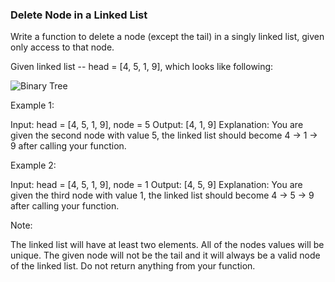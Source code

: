 ### Delete Node in a Linked List

Write a function to delete a node (except the tail) in a singly linked list, given only access to that node.

Given linked list -- head = [4, 5, 1, 9], which looks like following:

![Binary Tree](/home/madhumudunur/Desktop/leetCode/leetcode/June/FirstWeek/assets/binaryTreeLeetCode.png)

Example 1:

Input: head = [4, 5, 1, 9], node = 5
Output: [4, 1, 9]
Explanation: You are given the second node with value 5, the linked list should become 4 -> 1 -> 9 after calling your function.

Example 2:

Input: head = [4, 5, 1, 9], node = 1
Output: [4, 5, 9]
Explanation: You are given the third node with value 1, the linked list should become 4 -> 5 -> 9 after calling your function.

Note:

The linked list will have at least two elements.
All of the nodes values will be unique.
The given node will not be the tail and it will always be a valid node of the linked list.
Do not return anything from your function.

